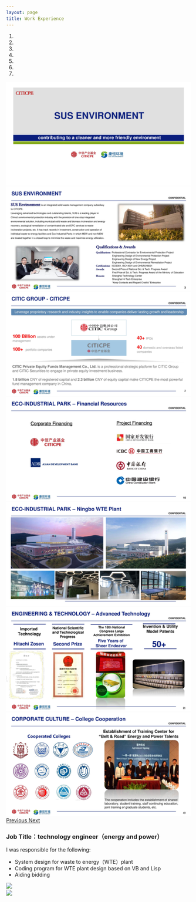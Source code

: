 ```yaml
---
layout: page
title: Work Experience
---
```

<!-- carousel 走马灯开始 -->
<div id="carousel-generic" class="carousel slide" data-ride="carousel">
  <!-- Indicators -->
  <ol class="carousel-indicators">
    <li data-target="#carousel-generic" data-slide-to="0" class="active"></li>
    <li data-target="#carousel-generic" data-slide-to="1"></li>
    <li data-target="#carousel-generic" data-slide-to="2"></li>
    <li data-target="#carousel-generic" data-slide-to="3"></li>
    <li data-target="#carousel-generic" data-slide-to="4"></li>
    <li data-target="#carousel-generic" data-slide-to="5"></li>
    <li data-target="#carousel-generic" data-slide-to="6"></li>
  </ol>

  <!-- Wrapper for slides -->
  <div class="carousel-inner" role="listbox">
    <div class="item active"><img src="/img/110.jpg"></div>
    <div class="item"><img src="/img/111.jpg" ></div>
    <div class="item"><img src="/img/112.jpg" ></div>
    <div class="item"><img src="/img/113.jpg" ></div>
    <div class="item"><img src="/img/114.jpg" ></div>
    <div class="item"><img src="/img/115.jpg" ></div>
    <div class="item"><img src="/img/116.jpg" ></div>
  </div>

  <!-- Controls -->
  <a class="left carousel-control" href="#carousel-generic" role="button" data-slide="prev">
    <i style="top: 50%;position: absolute;" class="fa fa-chevron-left" aria-hidden="true"></i>
    <span class="sr-only">Previous</span>
  </a>
  <a class="right carousel-control" href="#carousel-generic" role="button" data-slide="next">
    <i style="top: 50%;position: absolute;" class="fa fa-chevron-right" aria-hidden="true"></i>
    <span class="sr-only">Next</span>
  </a>
</div>
<!-- carousel 走马灯结束 -->

### Job Title：technology engineer（energy and power）
I was responsible for the following:
- System design for waste to energy（WTE）plant
- Coding program for WTE plant design based on VB and Lisp
- Aiding bidding 

<div class="row">
  <div class="col-lg-6 col-md-6 col-sm-6 col-xs-12">
    <img src="../img/119.jpg"> 
  </div>
  <div class="col-lg-6 col-md-6 col-sm-6 col-xs-12">
    <img src="../img/wahaha.jpg"> 
  </div>
</div>
